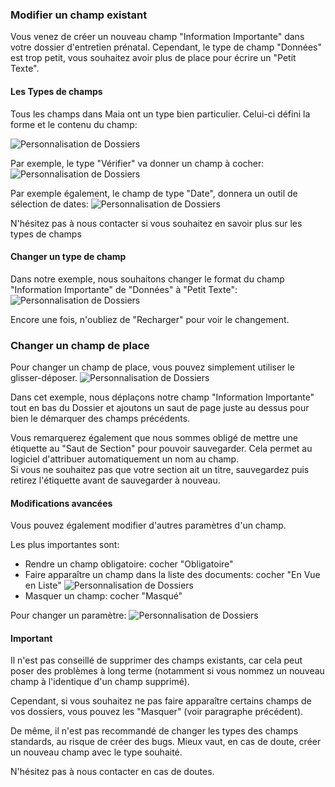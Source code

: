 ### Modifier un champ existant

Vous venez de créer un nouveau champ "Information Importante" dans votre dossier d'entretien prénatal.
Cependant, le type de champ "Données" est trop petit, vous souhaitez avoir plus de place pour écrire un "Petit Texte".


#### Les Types de champs

Tous les champs dans Maia ont un type bien particulier.
Celui-ci défini la forme et le contenu du champ:  

![Personnalisation de Dossiers](/docs/assets/img/customization/customization4.png)

Par exemple, le type "Vérifier" va donner un champ à cocher:
![Personnalisation de Dossiers](/docs/assets/img/customization/customization5.png)

Par exemple également, le champ de type "Date", donnera un outil de sélection de dates:
![Personnalisation de Dossiers](/docs/assets/img/customization/customization6.png)


N'hésitez pas à nous contacter si vous souhaitez en savoir plus sur les types de champs


#### Changer un type de champ

Dans notre exemple, nous souhaitons changer le format du champ "Information Importante" de "Données" à "Petit Texte":
![Personnalisation de Dossiers](/docs/assets/img/customization/customization4.gif)

Encore une fois, n'oubliez de "Recharger" pour voir le changement.


### Changer un champ de place

Pour changer un champ de place, vous pouvez simplement utiliser le glisser-déposer.
![Personnalisation de Dossiers](/docs/assets/img/customization/customization6.gif)

Dans cet exemple, nous déplaçons notre champ "Information Importante" tout en bas du Dossier et ajoutons un saut de page juste au dessus pour bien le démarquer des champs précédents.  

Vous remarquerez également que nous sommes obligé de mettre une étiquette au "Saut de Section" pour pouvoir sauvegarder. Cela permet au logiciel d'attribuer automatiquement un nom au champ.  
Si vous ne souhaitez pas que votre section ait un titre, sauvegardez puis retirez l'étiquette avant de sauvegarder à nouveau.

#### Modifications avancées

Vous pouvez également modifier d'autres paramètres d'un champ.

Les plus importantes sont:

- Rendre un champ obligatoire: cocher "Obligatoire"
- Faire apparaître un champ dans la liste des documents: cocher "En Vue en Liste"
![Personnalisation de Dossiers](/docs/assets/img/customization/customization7.png)
- Masquer un champ: cocher "Masqué"

Pour changer un paramètre:
![Personnalisation de Dossiers](/docs/assets/img/customization/customization5.gif)


#### Important

Il n'est pas conseillé de supprimer des champs existants, car cela peut poser des problèmes à long terme (notamment si vous nommez un nouveau champ à l'identique d'un champ supprimé).

Cependant, si vous souhaitez ne pas faire apparaître certains champs de vos dossiers, vous pouvez les "Masquer" (voir paragraphe précédent).

De même, il n'est pas recommandé de changer les types des champs standards, au risque de créer des bugs.
Mieux vaut, en cas de doute, créer un nouveau champ avec le type souhaité.

N'hésitez pas à nous contacter en cas de doutes.
